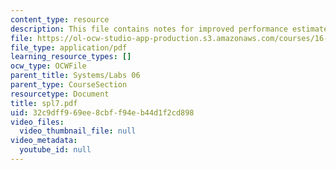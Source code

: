 ```yaml
---
content_type: resource
description: This file contains notes for improved performance estimates for optimization.
file: https://ol-ocw-studio-app-production.s3.amazonaws.com/courses/16-01-unified-engineering-i-ii-iii-iv-fall-2005-spring-2006/32c9dff969ee8cbff94eb44d1f2cd898_spl7.pdf
file_type: application/pdf
learning_resource_types: []
ocw_type: OCWFile
parent_title: Systems/Labs 06
parent_type: CourseSection
resourcetype: Document
title: spl7.pdf
uid: 32c9dff9-69ee-8cbf-f94e-b44d1f2cd898
video_files:
  video_thumbnail_file: null
video_metadata:
  youtube_id: null
---
```

